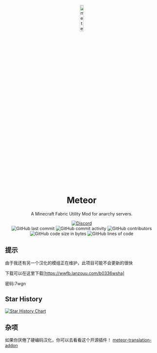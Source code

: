 
<p align="center">
<img src="https://meteorclient.com/icon.png" alt="meteor-client-logo" width="15%"/>
</p>

<h1 align="center">Meteor</h1>
<p align="center">A Minecraft Fabric Utility Mod for anarchy servers.</p>

<div align="center">
    <a href="https://discord.gg/bBGQZvd"><img src="https://img.shields.io/discord/689197705683140636?logo=discord" alt="Discord"/></a>
    <br>
    <img src="https://img.shields.io/github/last-commit/MeteorDevelopment/meteor-client" alt="GitHub last commit"/>
    <img src="https://img.shields.io/github/commit-activity/w/MeteorDevelopment/meteor-client" alt="GitHub commit activity"/>
    <img src="https://img.shields.io/github/contributors/MeteorDevelopment/meteor-client" alt="GitHub contributors"/>
    <br>
    <img src="https://img.shields.io/github/languages/code-size/MeteorDevelopment/meteor-client" alt="GitHub code size in bytes"/>
    <img src="https://tokei.rs/b1/github/MeteorDevelopment/meteor-client" alt="GitHub lines of code"/>
</div>

## 提示
由于我还有另一个汉化的模组正在维护，此项目可能不会更新的很快

下载可以在这里下载[https://wwfb.lanzouu.com/b0336wsha]

密码:7wgn

## Star History

[![Star History Chart](https://api.star-history.com/svg?repos=dingzhen-vape/MeteorCN&type=Timeline)](https://star-history.com/#dingzhen-vape/MeteorCN&Timeline)

## 杂项
如果你厌倦了硬编码汉化，你可以去看看这个开源插件！
[meteor-translation-addon](https://github.com/Nippaku-Zanmu/meteor-translation-addon)

